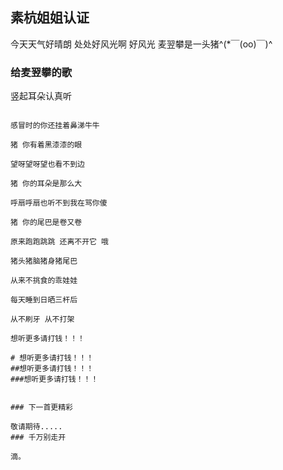 ## 素杭姐姐认证
今天天气好晴朗 处处好风光啊 好风光 
麦翌攀是一头猪^(*￣(oo)￣)^

### 给麦翌攀的歌

竖起耳朵认真听


```猪 你的鼻子有两个孔

感冒时的你还挂着鼻涕牛牛

猪 你有着黑漆漆的眼

望呀望呀望也看不到边

猪 你的耳朵是那么大

呼扇呼扇也听不到我在骂你傻

猪 你的尾巴是卷又卷

原来跑跑跳跳 还离不开它 哦

猪头猪脑猪身猪尾巴

从来不挑食的乖娃娃

每天睡到日晒三杆后

从不刷牙 从不打架

想听更多请打钱！！！

# 想听更多请打钱！！！
##想听更多请打钱！！！
###想听更多请打钱！！！


### 下一首更精彩

敬请期待.....
### 千万别走开

滴。
